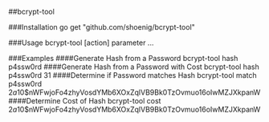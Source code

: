 ##bcrypt-tool


###Installation
    go get "github.com/shoenig/bcrypt-tool"

###Usage
    bcrypt-tool [action] parameter ...

###Examples
####Generate Hash from a Password
    bcrypt-tool hash p4ssw0rd
####Generate Hash from a Password with Cost
    bcrypt-tool hash p4ssw0rd 31
####Determine if Password matches Hash
    bcrypt-tool match p4ssw0rd $2a$10$nWFwjoFo4zhyVosdYMb6XOxZqlVB9Bk0TzOvmuo16oIwMZJXkpanW
####Determine Cost of Hash
    bcrypt-tool cost $2a$10$nWFwjoFo4zhyVosdYMb6XOxZqlVB9Bk0TzOvmuo16oIwMZJXkpanW